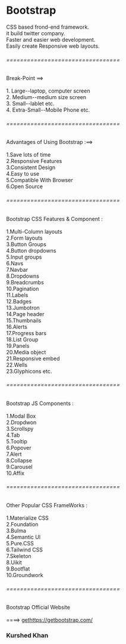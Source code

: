 # Bootstrap
CSS based frond-end framework.<br>
it build twitter company.<br>
Faster and easier web development.<br>
Easily create Responsive web layouts.<br>
###### =================================
Break-Point ==><br><br>1. Large--laptop, computer screen<br>
                2. Medium--medium size screen<br>
                3. Small--lablet etc.<br>
                4. Extra-Small--Mobile Phone etc.<br>
###### =================================
Advantages of Using Bootstrap :==><br><br> 1.Save lots of time<br>
                                   2.Responsive Features<br>
                                   3.Consistent Design<br>
                                   4.Easy to use<br>
                                   5.Compatible With Browser<br>
                                   6.Open Source<br>
###### =================================
Bootstrap CSS Features & Component :<br><br>
    1.Multi-Column layouts<br>
    2.Form layouts<br>
    3.Button Groups<br>
    4.Button dropdowns<br>
    5.Input groups<br>
    6.Navs<br>
    7.Navbar<br>
    8.Dropdowns<br>
    9.Breadcrumbs<br>
    10.Pagination<br>
    11.Labels<br>
    12.Badges<br>
    13.Jumbotron<br>
    14.Page header<br>
    15.Thumbnails<br>
    16.Alerts<br>
    17.Progress bars<br>
    18.List Group<br>
    19.Panels<br>
    20.Media object<br>
    21.Responsive embed<br>
    22.Wells<br>
    23.Glyphicons etc.<br>
###### =================================
Bootstrap JS Components :<br><br>
    1.Modal Box<br>
    2.Dropdwon<br>
    3.Scrollspy<br>
    4.Tab<br>
    5.Tooltip<br>
    6.Popover<br>
    7.Alert<br>
    8.Collapse<br>
    9.Carousel<br>
    10.Affix<br>
###### =================================
Other Popular CSS FrameWorks :<br><br>
    1.Materialize CSS<br>
    2.Foundation<br>
    3.Bulma<br>
    4.Semantic Ul<br>
    5.Pure.CSS<br>
    6.Tailwind CSS<br>
    7.Skeleton<br>
    8.Uikit<br>
    9.Bootflat<br>
    10.Groundwork<br>
###### =================================
Bootstrap Official Website<br><br>
    ====> [get](https://getbootstrap.com/)https://getbootstrap.com/

### Kurshed Khan
